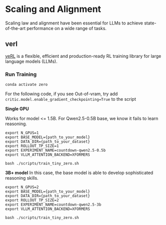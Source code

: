 # Scaling and Alignment

Scaling law and alignment have been essential for LLMs to achieve state-of-the-art performance on a wide range of tasks.

## verl

[veRL](https://github.com/volcengine/verl) is a flexible, efficient and production-ready RL training library for large language models (LLMs).

### Run Training
```
conda activate zero
```

For the following code, if you see Out-of-vram, try add `critic.model.enable_gradient_checkpointing=True` to the script

**Single GPU**


Works for model <= 1.5B. For Qwen2.5-0.5B base, we know it fails to learn reasoning.

```
export N_GPUS=1
export BASE_MODEL={path_to_your_model}
export DATA_DIR={path_to_your_dataset}
export ROLLOUT_TP_SIZE=1
export EXPERIMENT_NAME=countdown-qwen2.5-0.5b
export VLLM_ATTENTION_BACKEND=XFORMERS

bash ./scripts/train_tiny_zero.sh
```

**3B+ model**
In this case, the base model is able to develop sophisticated reasoning skills.
```
export N_GPUS=2
export BASE_MODEL={path_to_your_model}
export DATA_DIR={path_to_your_dataset}
export ROLLOUT_TP_SIZE=2
export EXPERIMENT_NAME=countdown-qwen2.5-3b
export VLLM_ATTENTION_BACKEND=XFORMERS

bash ./scripts/train_tiny_zero.sh
```

